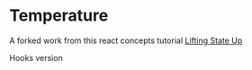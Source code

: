 # Temperature
A forked work from this react concepts tutorial [Lifting State Up](https://reactjs.org/docs/lifting-state-up.html)

Hooks version
